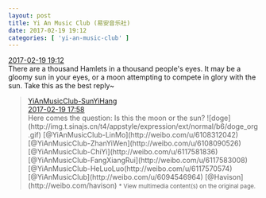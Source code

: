 ```yaml
---
layout: post
title: Yi An Music Club (易安音乐社)
date: 2017-02-19 19:12
categories: [ 'yi-an-music-club' ]
---
```


<div class="weibo-info">
  <a href="http://weibo.com/6094546964/EwhG0qJIL">2017-02-19 19:12</a>
</div>
There are a thousand Hamlets in a thousand people's eyes. It may be a gloomy sun in your eyes, or a moon attempting to compete in glory with the sun. Take this as the best reply~

<!-- more -->

> <div class="weibo-post-name">
>   <a href="http://weibo.com/u/6108316220">YiAnMusicClub-SunYiHang</a>
> </div>
> <div class="weibo-info">
>   <a href="http://weibo.com/6108316220/EwhbXm3l2">2017-02-19 17:58</a>
> </div>  
> Here comes the question: Is this the moon or the sun? ![doge](http://img.t.sinajs.cn/t4/appstyle/expression/ext/normal/b6/doge_org.gif) [@YiAnMusicClub-LinMo](http://weibo.com/u/6108312042) [@YiAnMusicClub-ZhanYiWen](http://weibo.com/u/6108090526) [@YiAnMusicClub-ChiYi](http://weibo.com/u/6117581836) [@YiAnMusicClub-FangXiangRui](http://weibo.com/u/6117583008) [@YiAnMusicClub-HeLuoLuo(http://weibo.com/u/6117570574) [@YiAnMusicClub](http://weibo.com/u/6094546964) [@Havison](http://weibo.com/havison)  
> <small>* View multimedia content(s) on the original page.</small>
